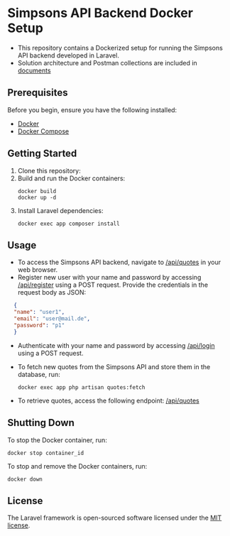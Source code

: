 # Simpsons API Backend Docker Setup

- This repository contains a Dockerized setup for running the Simpsons API backend developed in Laravel.
- Solution architecture and Postman collections are included in [documents](/documents)
## Prerequisites

Before you begin, ensure you have the following installed:

- [Docker](https://www.docker.com/get-started)
- [Docker Compose](https://docs.docker.com/compose/install/)

## Getting Started

1. Clone this repository:
2. Build and run the Docker containers:
   ```shell
   docker build
   docker up -d
   ```
3. Install Laravel dependencies:
    ```shell
    docker exec app composer install
   ```

## Usage

- To access the Simpsons API backend, navigate to [/api/quotes](http://localhost:8000) in your web browser.
- Register new user with your name and password by accessing [/api/register](http://localhost:8000/api/register) using a POST request. Provide the credentials in the request body as JSON:
```json
  {
  "name": "user1",
  "email": "user@mail.de",
  "password": "p1"
  }
```
- Authenticate with your name and password by accessing [/api/login](http://localhost:8000/api/login) using a POST request.

- To fetch new quotes from the Simpsons API and store them in the database, run:
   ```shell
   docker exec app php artisan quotes:fetch
   ```
- To retrieve quotes, access the following endpoint: [/api/quotes](http://localhost:8000/api/quotes)

## Shutting Down
To stop the Docker container, run:
   ```shell
   docker stop container_id
   ```
To stop and remove the Docker containers, run:
   ```shell
   docker down
   ```
## License

The Laravel framework is open-sourced software licensed under the [MIT license](https://opensource.org/licenses/MIT).
